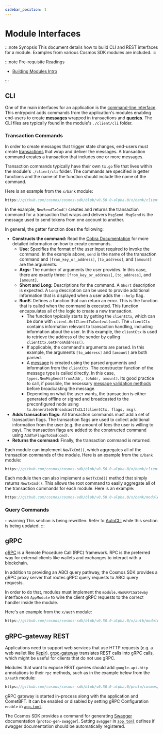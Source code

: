 ```yaml
---
sidebar_position: 1
---
```


# Module Interfaces

:::note Synopsis
This document details how to build CLI and REST interfaces for a module. Examples from various Cosmos SDK modules are included.
:::

:::note Pre-requisite Readings

* [Building Modules Intro](./00-intro.md)

:::

## CLI

One of the main interfaces for an application is the [command-line interface](../../learn/advanced/07-cli.md). This entrypoint adds commands from the application's modules enabling end-users to create [**messages**](./02-messages-and-queries.md#messages) wrapped in transactions and [**queries**](./02-messages-and-queries.md#queries). The CLI files are typically found in the module's `./client/cli` folder.

### Transaction Commands

In order to create messages that trigger state changes, end-users must create [transactions](../../learn/advanced/01-transactions.md) that wrap and deliver the messages. A transaction command creates a transaction that includes one or more messages.

Transaction commands typically have their own `tx.go` file that lives within the module's `./client/cli` folder. The commands are specified in getter functions and the name of the function should include the name of the command.

Here is an example from the `x/bank` module:

```go reference
https://github.com/cosmos/cosmos-sdk/blob/v0.50.0-alpha.0/x/bank/client/cli/tx.go#L37-L76
```

In the example, `NewSendTxCmd()` creates and returns the transaction command for a transaction that wraps and delivers `MsgSend`. `MsgSend` is the message used to send tokens from one account to another.

In general, the getter function does the following:

* **Constructs the command:** Read the [Cobra Documentation](https://pkg.go.dev/github.com/spf13/cobra) for more detailed information on how to create commands.
    * **Use:** Specifies the format of the user input required to invoke the command. In the example above, `send` is the name of the transaction command and `[from_key_or_address]`, `[to_address]`, and `[amount]` are the arguments.
    * **Args:** The number of arguments the user provides. In this case, there are exactly three: `[from_key_or_address]`, `[to_address]`, and `[amount]`.
    * **Short and Long:** Descriptions for the command. A `Short` description is expected. A `Long` description can be used to provide additional information that is displayed when a user adds the `--help` flag.
    * **RunE:** Defines a function that can return an error. This is the function that is called when the command is executed. This function encapsulates all of the logic to create a new transaction.
        * The function typically starts by getting the `clientCtx`, which can be done with `client.GetClientTxContext(cmd)`. The `clientCtx` contains information relevant to transaction handling, including information about the user. In this example, the `clientCtx` is used to retrieve the address of the sender by calling `clientCtx.GetFromAddress()`.
        * If applicable, the command's arguments are parsed. In this example, the arguments `[to_address]` and `[amount]` are both parsed.
        * A [message](./02-messages-and-queries.md) is created using the parsed arguments and information from the `clientCtx`. The constructor function of the message type is called directly. In this case, `types.NewMsgSend(fromAddr, toAddr, amount)`. Its good practice to call, if possible, the necessary [message validation methods](../building-modules/03-msg-services.md#Validation) before broadcasting the message.
        * Depending on what the user wants, the transaction is either generated offline or signed and broadcasted to the preconfigured node using `tx.GenerateOrBroadcastTxCLI(clientCtx, flags, msg)`.
* **Adds transaction flags:** All transaction commands must add a set of transaction flags. The transaction flags are used to collect additional information from the user (e.g. the amount of fees the user is willing to pay). The transaction flags are added to the constructed command using `AddTxFlagsToCmd(cmd)`.
* **Returns the command:** Finally, the transaction command is returned.

Each module can implement `NewTxCmd()`, which aggregates all of the transaction commands of the module. Here is an example from the `x/bank` module:

```go reference
https://github.com/cosmos/cosmos-sdk/blob/v0.50.0-alpha.0/x/bank/client/cli/tx.go#L20-L35
```

Each module then can also implement a `GetTxCmd()` method that simply returns `NewTxCmd()`. This allows the root command to easily aggregate all of the transaction commands for each module. Here is an example:

```go reference
https://github.com/cosmos/cosmos-sdk/blob/v0.50.0-alpha.0/x/bank/module.go#L84-L86
```

### Query Commands

:::warning
This section is being rewritten. Refer to [AutoCLI](https://docs.cosmos.network/main/core/autocli) while this section is being updated.
:::

## gRPC

[gRPC](https://grpc.io/) is a Remote Procedure Call (RPC) framework. RPC is the preferred way for external clients like wallets and exchanges to interact with a blockchain.

In addition to providing an ABCI query pathway, the Cosmos SDK provides a gRPC proxy server that routes gRPC query requests to ABCI query requests.

In order to do that, modules must implement the `module.HasGRPCGateway` interface on `AppModule` to wire the client gRPC requests to the correct handler inside the module.

Here's an example from the `x/auth` module:

```go reference
https://github.com/cosmos/cosmos-sdk/blob/v0.50.0-alpha.0/x/auth/module.go#L71-L76
```

## gRPC-gateway REST

Applications need to support web services that use HTTP requests (e.g. a web wallet like [Keplr](https://keplr.app)). [grpc-gateway](https://github.com/grpc-ecosystem/grpc-gateway) translates REST calls into gRPC calls, which might be useful for clients that do not use gRPC.

Modules that want to expose REST queries should add `google.api.http` annotations to their `rpc` methods, such as in the example below from the `x/auth` module:

```protobuf reference
https://github.com/cosmos/cosmos-sdk/blob/v0.50.0-alpha.0/proto/cosmos/auth/v1beta1/query.proto#L14-L89
```

gRPC gateway is started in-process along with the application and CometBFT. It can be enabled or disabled by setting gRPC Configuration `enable` in [`app.toml`](../../user/run-node/01-run-node.md#configuring-the-node-using-apptoml-and-configtoml).

The Cosmos SDK provides a command for generating [Swagger](https://swagger.io/) documentation (`protoc-gen-swagger`). Setting `swagger` in [`app.toml`](../../user/run-node/01-run-node.md#configuring-the-node-using-apptoml-and-configtoml) defines if swagger documentation should be automatically registered.
